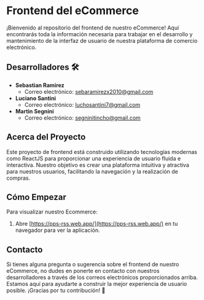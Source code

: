 # Frontend del eCommerce

¡Bienvenido al repositorio del frontend de nuestro eCommerce! Aquí encontrarás toda la información necesaria para trabajar en el desarrollo y mantenimiento de la interfaz de usuario de nuestra plataforma de comercio electrónico.

## Desarrolladores 🛠️

- **Sebastian Ramirez**
  - Correo electrónico: sebaramirezx2010@gmail.com
- **Luciano Santini**
  - Correo electrónico: luchosantini7@gmail.com
- **Martin Segnini**
  - Correo electrónico: segninitincho@gmail.com

## Acerca del Proyecto

Este proyecto de frontend está construido utilizando tecnologías modernas como ReactJS para proporcionar una experiencia de usuario fluida e interactiva. Nuestro objetivo es crear una plataforma intuitiva y atractiva para nuestros usuarios, facilitando la navegación y la realización de compras.

## Cómo Empezar

Para visualizar nuestro Ecommerce:

1. Abre [https://pps-rss.web.app/](https://pps-rss.web.app/) en tu navegador para ver la aplicación.

## Contacto

Si tienes alguna pregunta o sugerencia sobre el frontend de nuestro eCommerce, no dudes en ponerte en contacto con nuestros desarrolladores a través de los correos electrónicos proporcionados arriba. Estamos aquí para ayudarte a construir la mejor experiencia de usuario posible. ¡Gracias por tu contribución! 🚀
